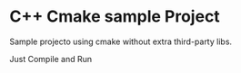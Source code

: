 # C++ Cmake sample Project

Sample projecto using cmake without extra third-party libs.

Just Compile and Run